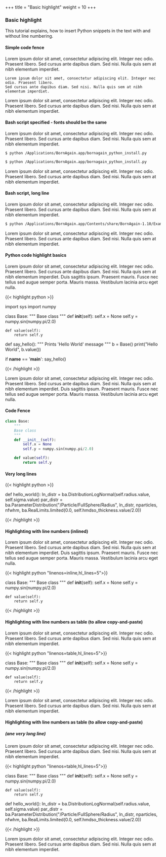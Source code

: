 +++
title = "Basic highlight"
weight = 10
+++

### Basic highlight

This tutorial explains, how to insert Python snippets in the text with and without line numbering.

#### Simple code fence

Lorem ipsum dolor sit amet, consectetur adipiscing elit. Integer nec odio. Praesent libero. 
Sed cursus ante dapibus diam. Sed nisi. Nulla quis sem at nibh elementum imperdiet. 

```
Lorem ipsum dolor sit amet, consectetur adipiscing elit. Integer nec odio. Praesent libero. 
Sed cursus ante dapibus diam. Sed nisi. Nulla quis sem at nibh elementum imperdiet.
```

Lorem ipsum dolor sit amet, consectetur adipiscing elit. Integer nec odio. Praesent libero. 
Sed cursus ante dapibus diam. Sed nisi. Nulla quis sem at nibh elementum imperdiet. 


#### Bash script specified - fonts should be the same

Lorem ipsum dolor sit amet, consectetur adipiscing elit. Integer nec odio. Praesent libero. 
Sed cursus ante dapibus diam. Sed nisi. Nulla quis sem at nibh elementum imperdiet. 

```
$ python /Applications/BornAgain.app/bornagain_python_install.py
```

```bash
$ python /Applications/BornAgain.app/bornagain_python_install.py
```

Lorem ipsum dolor sit amet, consectetur adipiscing elit. Integer nec odio. Praesent libero. 
Sed cursus ante dapibus diam. Sed nisi. Nulla quis sem at nibh elementum imperdiet. 

#### Bash script, long line

Lorem ipsum dolor sit amet, consectetur adipiscing elit. Integer nec odio. Praesent libero. 
Sed cursus ante dapibus diam. Sed nisi. Nulla quis sem at nibh elementum imperdiet. 

```bash
$ python /Applications/BornAgain.app/Contents/share/BornAgain-1.10/Examples/python/simulation/ex01_BasicParticles/CylindersAndPrisms.py
```

Lorem ipsum dolor sit amet, consectetur adipiscing elit. Integer nec odio. Praesent libero. 
Sed cursus ante dapibus diam. Sed nisi. Nulla quis sem at nibh elementum imperdiet. 

#### Python code highlight basics

Lorem ipsum dolor sit amet, consectetur adipiscing elit. Integer nec odio. Praesent libero. Sed cursus ante dapibus diam. Sed nisi. Nulla quis sem at nibh elementum imperdiet. Duis sagittis ipsum. Praesent mauris. Fusce nec tellus sed augue semper porta. Mauris massa. Vestibulum lacinia arcu eget nulla. 

{{< highlight python >}}

import sys
import numpy


class Base:
    """
    Base class
    """
    def __init__(self):
        self.x = None
        self.y = numpy.sin(numpy.pi/2.0)

    def value(self):
        return self.y


def say_hello():
    """
    Prints 'Hello World' message
    """
    b = Base()
    print("Hello World", b.value())


if __name__ == '__main__':
    say_hello()

{{< /highlight >}}

Lorem ipsum dolor sit amet, consectetur adipiscing elit. Integer nec odio. Praesent libero. Sed cursus ante dapibus diam. Sed nisi. Nulla quis sem at nibh elementum imperdiet. Duis sagittis ipsum. Praesent mauris. Fusce nec tellus sed augue semper porta. Mauris massa. Vestibulum lacinia arcu eget nulla. 

#### Code Fence

```python
class Base:
    """
    Base class
    """
    def __init__(self):
        self.x = None
        self.y = numpy.sin(numpy.pi/2.0)

    def value(self):
        return self.y
```


#### Very long lines

{{< highlight python >}}

def hello_world():
      ln_distr = ba.DistributionLogNormal(self.radius.value, self.sigma.value)
      par_distr = ba.ParameterDistribution("/Particle/FullSphere/Radius", ln_distr, nparticles, nfwhm, ba.RealLimits.limited(0.0, self.hmdso_thickness.value/2.0))

{{< /highlight >}}

#### Highlighting with line numbers (inlined)

Lorem ipsum dolor sit amet, consectetur adipiscing elit. Integer nec odio. Praesent libero. Sed cursus ante dapibus diam. Sed nisi. Nulla quis sem at nibh elementum imperdiet. Duis sagittis ipsum. Praesent mauris. Fusce nec tellus sed augue semper porta. Mauris massa. Vestibulum lacinia arcu eget nulla. 

{{< highlight python "linenos=inline,hl_lines=5">}}

class Base:
    """
    Base class
    """
    def __init__(self):
        self.x = None
        self.y = numpy.sin(numpy.pi/2.0)

    def value(self):
        return self.y

{{< /highlight >}}



#### Highlighting with line numbers as table (to allow copy-and-paste)

Lorem ipsum dolor sit amet, consectetur adipiscing elit. Integer nec odio. Praesent libero. Sed cursus ante dapibus diam. Sed nisi. Nulla quis sem at nibh elementum imperdiet. 

{{< highlight python "linenos=table,hl_lines=5">}}

class Base:
    """
    Base class
    """
    def __init__(self):
        self.x = None
        self.y = numpy.sin(numpy.pi/2.0)

    def value(self):
        return self.y

{{< /highlight >}}

Lorem ipsum dolor sit amet, consectetur adipiscing elit. Integer nec odio. Praesent libero. Sed cursus ante dapibus diam. Sed nisi. Nulla quis sem at nibh elementum imperdiet. 


#### Highlighting with line numbers as table (to allow copy-and-paste)
##### (ane very long line)

Lorem ipsum dolor sit amet, consectetur adipiscing elit. Integer nec odio. Praesent libero. Sed cursus ante dapibus diam. Sed nisi. Nulla quis sem at nibh elementum imperdiet. 

{{< highlight python "linenos=table,hl_lines=5">}}

class Base:
    """
    Base class
    """
    def __init__(self):
        self.x = None
        self.y = numpy.sin(numpy.pi/2.0)

    def value(self):
        return self.y

def hello_world():
    ln_distr = ba.DistributionLogNormal(self.radius.value, self.sigma.value)
    par_distr = ba.ParameterDistribution("/Particle/FullSphere/Radius", ln_distr, nparticles, nfwhm, ba.RealLimits.limited(0.0, self.hmdso_thickness.value/2.0))

{{< /highlight >}}

Lorem ipsum dolor sit amet, consectetur adipiscing elit. Integer nec odio. Praesent libero. Sed cursus ante dapibus diam. Sed nisi. Nulla quis sem at nibh elementum imperdiet. 

